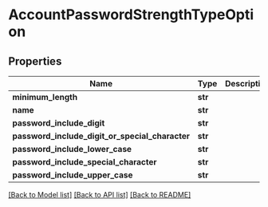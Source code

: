 # AccountPasswordStrengthTypeOption

## Properties
Name | Type | Description | Notes
------------ | ------------- | ------------- | -------------
**minimum_length** | **str** |  | [optional] 
**name** | **str** |  | [optional] 
**password_include_digit** | **str** |  | [optional] 
**password_include_digit_or_special_character** | **str** |  | [optional] 
**password_include_lower_case** | **str** |  | [optional] 
**password_include_special_character** | **str** |  | [optional] 
**password_include_upper_case** | **str** |  | [optional] 

[[Back to Model list]](../README.md#documentation-for-models) [[Back to API list]](../README.md#documentation-for-api-endpoints) [[Back to README]](../README.md)


